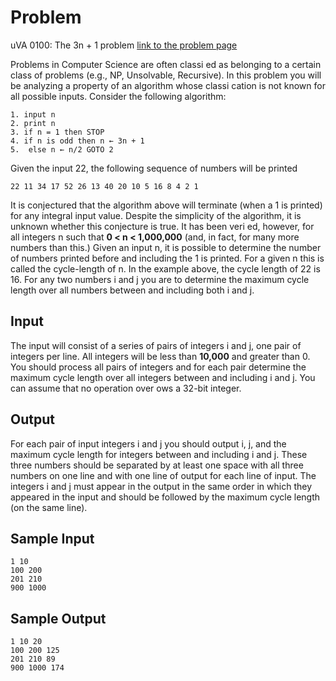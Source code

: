 # Problem
uVA 0100: The 3n + 1 problem
[link to the problem page](https://uva.onlinejudge.org/index.php?option=com_onlinejudge&Itemid=8&page=show_problem&problem=36)

Problems in Computer Science are often classi ed as belonging to a certain class of problems (e.g., NP, Unsolvable, Recursive). In this problem you will be analyzing a property of an algorithm whose classi cation is not known for all possible inputs.
Consider the following algorithm:
```
1. input n
2. print n
3. if n = 1 then STOP
4. if n is odd then n ← 3n + 1
5.  else n ← n/2 GOTO 2
```
Given the input 22, the following sequence of numbers will be printed
```
22 11 34 17 52 26 13 40 20 10 5 16 8 4 2 1
```

It is conjectured that the algorithm above will terminate (when a 1 is printed) for any integral input value. Despite the simplicity of the algorithm, it is unknown whether this conjecture is true. It has been veri ed, however, for all integers n such that **0 < n < 1,000,000** (and, in fact, for many more numbers than this.)
Given an input n, it is possible to determine the number of numbers printed before and including the 1 is printed. For a given n this is called the cycle-length of n. In the example above, the cycle length of 22 is 16.
For any two numbers i and j you are to determine the maximum cycle length over all numbers between and including both i and j.

## Input
The input will consist of a series of pairs of integers i and j, one pair of integers per line. All integers will be less than **10,000** and greater than 0.
You should process all pairs of integers and for each pair determine the maximum cycle length over all integers between and including i and j.
You can assume that no operation over ows a 32-bit integer.

## Output
For each pair of input integers i and j you should output i, j, and the maximum cycle length for integers between and including i and j. These three numbers should be separated by at least one space with all three numbers on one line and with one line of output for each line of input. The integers i and j must appear in the output in the same order in which they appeared in the input and should be followed by the maximum cycle length (on the same line).

## Sample Input
```
1 10
100 200
201 210
900 1000
```

## Sample Output
```
1 10 20
100 200 125
201 210 89
900 1000 174
```